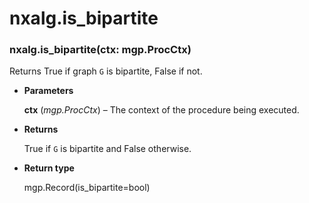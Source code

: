 # nxalg.is_bipartite


### nxalg.is_bipartite(ctx: mgp.ProcCtx)
Returns True if graph `G` is bipartite, False if not.


* **Parameters**

    **ctx** (*mgp.ProcCtx*) – The context of the procedure being executed.



* **Returns**

    True if `G` is bipartite and False otherwise.



* **Return type**

    mgp.Record(is_bipartite=bool)
